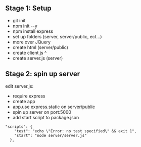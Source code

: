 

Stage 1: Setup
---

- git init
- npm init --y
- npm install express
- set up folders (server, server/public, ect...)
- more over JQuery 
- create html (server/public)
- create client.js ^
- create server.js (server)

Stage 2: spin up server
---

edit server.js:

- require express
- create app
- app.use express.static on server/public
- spin up server on port:5000
- add start script to package.json

```
"scripts": {
    "test": "echo \"Error: no test specified\" && exit 1",
    "start": "node server/server.js"
  },

```